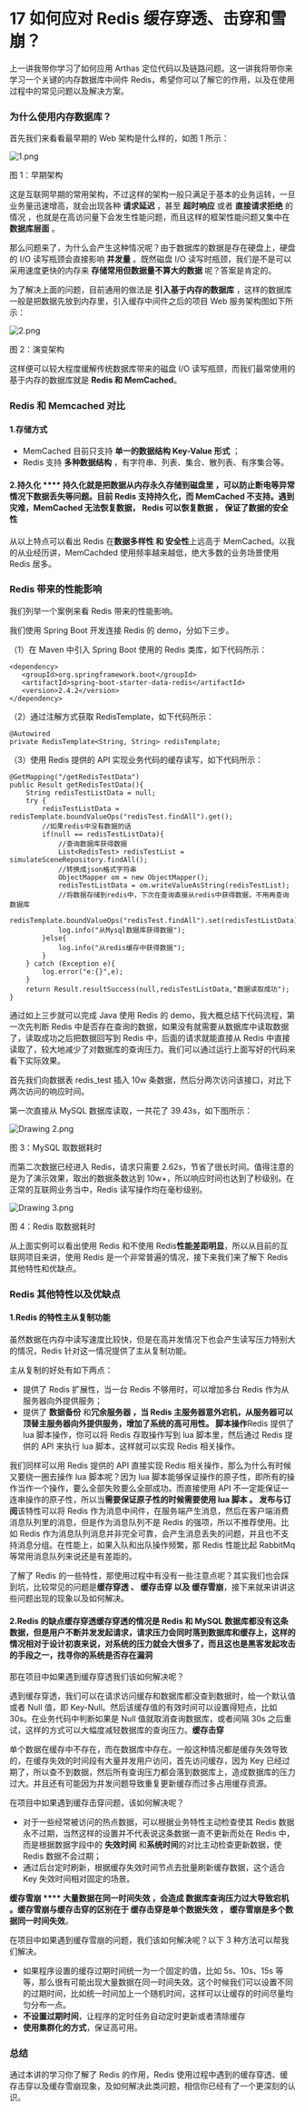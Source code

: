 # 17 如何应对 Redis 缓存穿透、击穿和雪崩？

上一讲我带你学习了如何应用 Arthas 定位代码以及链路问题。这一讲我将带你来学习一个关键的内存数据库中间件 Redis，希望你可以了解它的作用，以及在使用过程中的常见问题以及解决方案。

### 为什么使用内存数据库？

首先我们来看看最早期的 Web 架构是什么样的，如图 1 所示：

![1.png](assets/Cgp9HWA_jkyAW6_xAABZGKmSgp0617.png)

图 1：早期架构

这是互联网早期的常用架构，不过这样的架构一般只满足于基本的业务运转，一旦业务量迅速增高，就会出现各种 **请求延迟** ，甚至 **超时响应** 或者 **直接请求拒绝** 的情况 ，也就是在高访问量下会发生性能问题，而且这样的框架性能问题又集中在 **数据库层面** 。

那么问题来了，为什么会产生这种情况呢？由于数据库的数据是存在硬盘上，硬盘的 I/O 读写瓶颈会直接影响 **并发量** 。既然磁盘 I/O 读写时瓶颈，我们是不是可以采用速度更快的内存来 **存储常用但数据量不算大的数据** 呢？答案是肯定的。

为了解决上面的问题，目前通用的做法是 **引入基于内存的数据库** ，这样的数据库一般是把数据先放到内存里，引入缓存中间件之后的项目 Web 服务架构图如下所示：

![2.png](assets/Cgp9HWA_jl-AZ0_0AAC_NrxVK8s022.png)

图 2：演变架构

这样便可以较大程度缓解传统数据库带来的磁盘 I/O 读写瓶颈，而我们最常使用的基于内存的数据库就是 **Redis **和** MemCached**。

### Redis 和 Memcached 对比

#### 1.存储方式

- MemCached 目前只支持 **单一的数据结构 Key-Value 形式** ；
- Redis 支持 **多种数据结构** ，有字符串、列表、集合、散列表、有序集合等。

#### **2.持久化 **** 持久化就是把数据从内存永久存储到磁盘里 **，可以防止断电等异常情况下数据丢失等问题。目前 Redis 支持持久化，而 MemCached 不支持。遇到灾难，MemCached 无法恢复数据，** Redis 可以恢复数据 **，** 保证了数据的安全性**

从以上特点可以看出 Redis 在**数据多样性 **和** 安全性**上远高于 MemCached。以我的从业经历讲，MemCachded 使用频率越来越低，绝大多数的业务场景使用 Redis 居多。

### Redis 带来的性能影响

我们列举一个案例来看 Redis 带来的性能影响。

我们使用 Spring Boot 开发连接 Redis 的 demo，分如下三步。

（1）在 Maven 中引入 Spring Boot 使用的 Redis 类库，如下代码所示：

```
<dependency>
   <groupId>org.springframework.boot</groupId>
   <artifactId>spring-boot-starter-data-redis</artifactId>
   <version>2.4.2</version>
</dependency>
```

（2）通过注解方式获取 RedisTemplate，如下代码所示：

```
@Autowired
private RedisTemplate<String, String> redisTemplate;
```

（3）使用 Redis 提供的 API 实现业务代码的缓存读写，如下代码所示：

```
@GetMapping("/getRedisTestData")
public Result getRedisTestData(){
    String redisTestListData = null;
    try {
        redisTestListData = redisTemplate.boundValueOps("redisTest.findAll").get();
        //如果redis中没有数据的话
        if(null == redisTestListData){
            //查询数据库获得数据
            List<RedisTest> redisTestList = simulateSceneRepository.findAll();
            //转换成json格式字符串
            ObjectMapper om = new ObjectMapper();
            redisTestListData = om.writeValueAsString(redisTestList);
            //将数据存储到redis中，下次在查询直接从redis中获得数据，不用再查询数据库
            redisTemplate.boundValueOps("redisTest.findAll").set(redisTestListData);
            log.info("从Mysql数据库获得数据");
        }else{
            log.info("从redis缓存中获得数据");
        }
    } catch (Exception e){
        log.error("e:{}",e);
    }
    return Result.resultSuccess(null,redisTestListData,"数据读取成功");
}
```

通过如上三步就可以完成 Java 使用 Redis 的 demo，我大概总结下代码流程，第一次先判断 Redis 中是否存在查询的数据，如果没有就需要从数据库中读取数据了，读取成功之后把数据回写到 Redis 中，后面的请求就能直接从 Redis 中直接读取了，较大地减少了对数据库的查询压力。我们可以通过运行上面写好的代码来看下实际效果。

首先我们向数据表 redis_test 插入 10w 条数据，然后分两次访问该接口，对比下两次访问的响应时间。

第一次直接从 MySQL 数据库读取，一共花了 39.43s，如下图所示：

![Drawing 2.png](assets/Cgp9HWA9DVKAYW32AAFDyYw_tDs126.png)

图 3：MySQL 取数据耗时

而第二次数据已经进入 Redis，请求只需要 2.62s，节省了很长时间。值得注意的是为了演示效果，取出的数据条数达到 10w+，所以响应时间也达到了秒级别。在正常的互联网业务当中，Redis 读写操作均在毫秒级别。

![Drawing 3.png](assets/CioPOWA9DVmACUdmAAFWomKWRnk641.png)

图 4：Redis 取数据耗时

从上面实例可以看出使用 Redis 和不使用 Redis**性能差距明显**，所以从目前的互联网项目来讲，使用 Redis 是一个非常普遍的情况，接下来我们来了解下 Redis 其他特性和优缺点。

### Redis 其他特性以及优缺点

#### 1.Redis 的特性**主从复制功能**

虽然数据在内存中读写速度比较快，但是在高并发情况下也会产生读写压力特别大的情况，Redis 针对这一情况提供了主从复制功能。

主从复制的好处有如下两点：

- 提供了 Redis 扩展性，当一台 Redis 不够用时，可以增加多台 Redis 作为从服务器向外提供服务；
- 提供了 **数据备份** 和**冗余服务器 **，当 Redis 主服务器意外宕机，从服务器可以顶替主服务器向外提供服务，增加了系统的高可用性。** 脚本操作**Redis 提供了 lua 脚本操作，你可以将 Redis 存取操作写到 lua 脚本里，然后通过 Redis 提供的 API 来执行 lua 脚本，这样就可以实现 Redis 相关操作。

我们同样可以用 Redis 提供的 API 直接实现 Redis 相关操作，那么为什么有时候又要绕一圈去操作 lua 脚本呢？因为 lua 脚本能够保证操作的原子性，即所有的操作当作一个操作，要么全部失败要么全部成功。而直接使用 API 不一定能保证一连串操作的原子性，所以当**需要保证原子性的时候需要使用 lua 脚本 **。** 发布与订阅**该特性可以将 Redis 作为消息中间件，在服务端产生消息，然后在客户端消费消息队列里的消息，但是作为消息队列不是 Redis 的强项，所以不推荐使用。比如 Redis 作为消息队列消息并非完全可靠，会产生消息丢失的问题，并且也不支持消息分组。在性能上，如果入队和出队操作频繁，那 Redis 性能比起 RabbitMq 等常用消息队列来说还是有差距的。

了解了 Redis 的一些特性，那使用过程中有没有一些注意点呢？其实我们也会踩到坑，比较常见的问题是**缓存穿透 **、** 缓存击穿 **以及** 缓存雪崩**，接下来就来讲讲这些问题出现的现象以及如何解决。

#### 2.Redis 的缺点**缓存穿透**缓存穿透的情况是 Redis 和 MySQL 数据库都没有这条数据，但是用户不断并发发起请求，请求压力会同时落到数据库和缓存上，这样的情况相对于设计初衷来说，对系统的压力就会大很多了，而且这也是黑客发起攻击的手段之一，找寻你的系统是否存在漏洞

那在项目中如果遇到缓存穿透我们该如何解决呢？

遇到缓存穿透，我们可以在请求访问缓存和数据库都没查到数据时，给一个默认值或者 Null 值，即 Key-Null。然后该缓存值的有效时间可以设置得短点，比如 30s。在业务代码中判断如果是 Null 值就取消查询数据库，或者间隔 30s 之后重试，这样的方式可以大幅度减轻数据库的查询压力。**缓存击穿**

单个数据在缓存中不存在，而在数据库中存在。一般这种情况都是缓存失效导致的，在缓存失效的时间段有大量并发用户访问，首先访问缓存，因为 Key 已经过期了，所以查不到数据，然后所有查询压力都会落到数据库上，造成数据库的压力过大。并且还有可能因为并发问题导致重复更新缓存而过多占用缓存资源。

在项目中如果遇到缓存击穿问题，该如何解决呢？

- 对于一些经常被访问的热点数据，可以根据业务特性主动检查使其 Redis 数据永不过期，当然这样的设置并不代表说这条数据一直不更新而处在 Redis 中，而是根据数据字段中的 **失效时间** 和**系统时间**的对比主动检查更新数据，使 Redis 数据不会过期；
- 通过后台定时刷新，根据缓存失效时间节点去批量刷新缓存数据，这个适合 Key 失效时间相对固定的场景。

**缓存雪崩 **** 大量数据在同一时间失效 **，会造成** 数据库查询压力过大导致宕机 **。缓存雪崩与缓存击穿的区别在于** 缓存击穿是单个数据失效 **，** 缓存雪崩是多个数据同一时间失效**。

在项目中如果遇到缓存雪崩的问题，我们该如何解决呢？以下 3 种方法可以帮我们解决。

- 如果程序设置的缓存过期时间统一为一个固定的值，比如 5s、10s、15s 等等，那么很有可能出现大量数据在同一时间失效。这个时候我们可以设置不同的过期时间，比如统一时间加上一个随机时间，这样可以让缓存的时间尽量均匀分布一点。
- **不设置过期时间**，让程序的定时任务自动定时更新或者清除缓存
- **使用集群化的方式**，保证高可用。

### 总结

通过本讲的学习你了解了 Redis 的作用，Redis 使用过程中遇到的缓存穿透、缓存击穿以及缓存雪崩现象，及如何解决此类问题，相信你已经有了一个更深刻的认识。
